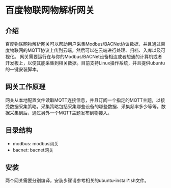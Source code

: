 百度物联网物解析网关
====================

介绍
----
百度物联网物解析网关可以帮助用户采集Modbus/BACNet协议数据，并且通过百度物联网的MQTT协议上传到云端，然后可以在云端进行处理、归档、入库以及可视化。
网关需要运行在与你的Modbus/BACNet设备相连或者想通的计算机或者开发板上，以便其能采集到相关数据。目前支持Linux操作系统，并且提供ubuntu的一键安装脚本。

网关工作原理
------------
网关从本地配置文件读取MQTT连接信息，并且订阅一个指定的MQTT主题，以接受数据采集策略。采集策略包括采集哪些设备的哪些数据、采集频率多少等等。数据采集到后，通过另外一个MQTT主题发布到物接入。

目录结构
--------
 - modbus: modbus网关
 - bacnet: bacnet网关

安装
----
两个网关需要分别编译，安装步骤请参考相关的ubuntu-install*.sh文件。